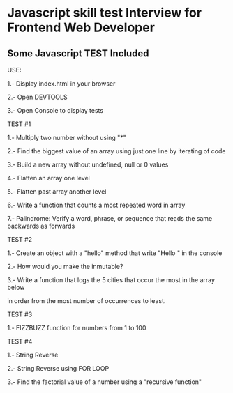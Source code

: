 # Javascript skill test Interview for Frontend Web Developer
## Some Javascript TEST Included

USE: 

1.- Display index.html in your browser

2.- Open DEVTOOLS

3.- Open Console to display tests

TEST #1

1.- Multiply two number without using "*"

2.- Find the biggest value of an array using just one line by iterating of code

3.- Build a new array without undefined, null or 0 values

4.- Flatten an array one level

5.- Flatten past array another level

6.- Write a function that counts a most repeated word in array

7.- Palindrome: Verify a word, phrase, or sequence that reads the same backwards as forwards

TEST #2

1.- Create an object with a "hello" method that write "Hello <name>" in the console
  
2.- How would you make the <name> inmutable?
  
3.- Write a function that logs the 5 cities that occur the most in the array below
  
in order from the most number of occurrences to least.

TEST #3
  
1.- FIZZBUZZ function for numbers from 1 to 100

TEST #4
  
1.- String Reverse
  
2.- String Reverse using FOR LOOP
  
3.- Find the factorial value of a number  using a "recursive function"
